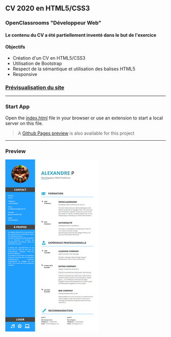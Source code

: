 ## CV 2020 en HTML5/CSS3

### OpenClassrooms "Développeur Web"

#### Le contenu du CV a été partiellement inventé dans le but de l'exercice

#### Objectifs

- Création d'un CV en HTML5/CSS3
- Utilisation de Bootstrap
- Respect de la sémantique et utilisation des balises HTML5
- Responsive

### [Prévisualisation du site](https://alex-pqn.github.io/CV2020-ocr_dw/)

---

### Start App

Open the [index.html](/index.html) file in your browser or use an extension to start a local server on this file.

> A [Github Pages preview](https://alex-pqn.github.io/CV2020-ocr_dw/) is also available for this project

---

### Preview

![CV](/assets/CV.png)
